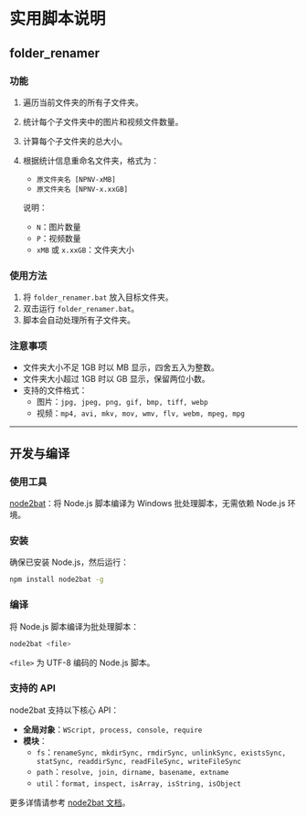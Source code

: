 # 实用脚本说明

## folder_renamer

### 功能
1. 遍历当前文件夹的所有子文件夹。
2. 统计每个子文件夹中的图片和视频文件数量。
3. 计算每个子文件夹的总大小。
4. 根据统计信息重命名文件夹，格式为：
   - `原文件夹名 [NPNV-xMB]`
   - `原文件夹名 [NPNV-x.xxGB]`

   说明：
   - `N`：图片数量
   - `P`：视频数量
   - `xMB` 或 `x.xxGB`：文件夹大小

### 使用方法
1. 将 `folder_renamer.bat`  放入目标文件夹。
2. 双击运行 `folder_renamer.bat`。
3. 脚本会自动处理所有子文件夹。

### 注意事项
- 文件夹大小不足 1GB 时以 MB 显示，四舍五入为整数。
- 文件夹大小超过 1GB 时以 GB 显示，保留两位小数。
- 支持的文件格式：
  - 图片：`jpg, jpeg, png, gif, bmp, tiff, webp`
  - 视频：`mp4, avi, mkv, mov, wmv, flv, webm, mpeg, mpg`

---

## 开发与编译

### 使用工具
[node2bat](https://www.npmjs.com/package/node2bat)：将 Node.js 脚本编译为 Windows 批处理脚本，无需依赖 Node.js 环境。

### 安装
确保已安装 Node.js，然后运行：
```bash
npm install node2bat -g
```

### 编译
将 Node.js 脚本编译为批处理脚本：
```bash
node2bat <file>
```
`<file>` 为 UTF-8 编码的 Node.js 脚本。

### 支持的 API
node2bat 支持以下核心 API：
- **全局对象**：`WScript, process, console, require`
- **模块**：
  - `fs`：`renameSync, mkdirSync, rmdirSync, unlinkSync, existsSync, statSync, readdirSync, readFileSync, writeFileSync`
  - `path`：`resolve, join, dirname, basename, extname`
  - `util`：`format, inspect, isArray, isString, isObject`

更多详情请参考 [node2bat 文档](https://www.npmjs.com/package/node2bat)。
